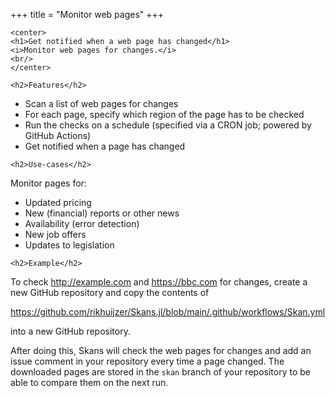 +++
title = "Monitor web pages"
+++

~~~
<center>
<h1>Get notified when a web page has changed</h1>
<i>Monitor web pages for changes.</i>
<br/>
</center>
~~~


~~~
<h2>Features</h2>
~~~

- Scan a list of web pages for changes
- For each page, specify which region of the page has to be checked
- Run the checks on a schedule (specified via a CRON job; powered by GitHub Actions)
- Get notified when a page has changed

~~~
<h2>Use-cases</h2>
~~~

Monitor pages for:

- Updated pricing
- New (financial) reports or other news
- Availability (error detection)
- New job offers
- Updates to legislation

~~~
<h2>Example</h2>
~~~

To check <http://example.com> and <https://bbc.com> for changes, create a new GitHub repository and copy the contents of

<https://github.com/rikhuijzer/Skans.jl/blob/main/.github/workflows/Skan.yml>

into a new GitHub repository.

After doing this, Skans will check the web pages for changes and add an issue comment in your repository every time a page changed.
The downloaded pages are stored in the `skan` branch of your repository to be able to compare them on the next run.
